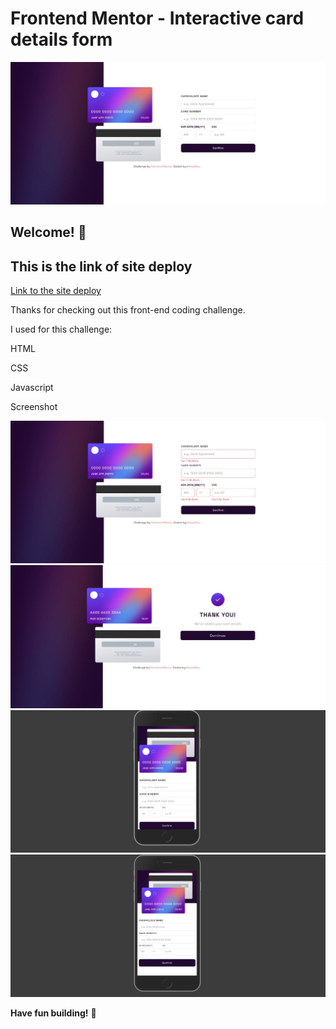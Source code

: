 # Frontend Mentor - Interactive card details form

![My design](./design/img-1.jpeg)

## Welcome! 👋

## This is the link of site deploy
[Link to the site deploy](https://interactive-card-dt-frontend-mentor.netlify.app/)

Thanks for checking out this front-end coding challenge.

I used for this challenge:
    
  HTML  

  CSS

  Javascript


Screenshot

![Error](./design/img-2.jpeg)
![](./design/img-3.jpeg)
![](./design/img-4.jpeg)
![](./design/img-5.jpeg)

**Have fun building!** 🚀

